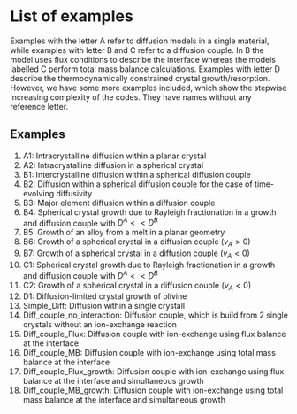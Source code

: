 # List of examples
Examples with the letter A refer to diffusion models in a single material, while examples with letter B and C refer to a diffusion couple. In B the model uses flux conditions to describe the interface whereas the models labelled C perform total mass balance calculations. Examples with letter D describe the thermodynamically constrained crystal growth/resorption. However, we have some more examples included, which show the stepwise increasing complexity of the codes. They have names without any reference letter.

## Examples

1. A1: Intracrystalline diffusion within a planar crystal
2. A2: Intracrystalline diffusion in a spherical crystal
3. B1: Intercrystalline diffusion within a spherical diffusion couple
4. B2: Diffusion within a spherical diffusion couple for the case of time-evolving  diffusivity
5. B3: Major element diffusion within a diffusion couple
6. B4: Spherical crystal growth due to Rayleigh fractionation in a growth and diffusion couple with $`D^A << D^B`$
7. B5: Growth of an alloy from a melt in a planar geometry
8. B6: Growth of a spherical crystal in a diffusion couple ($`v_A > 0`$)
9. B7: Growth of a spherical crystal in a diffusion couple ($`v_A < 0`$)
10. C1: Spherical crystal growth due to Rayleigh fractionation in a growth and diffusion couple with $`D^A << D^B`$
11. C2: Growth of a spherical crystal in a diffusion couple ($`v_A < 0`$)
12. D1: Diffusion-limited crystal growth of olivine
13. Simple_Diff: Diffusion within a single crystall
14. Diff_couple_no_interaction: Diffusion couple, which is build from 2 single crystals without an ion-exchange reaction
15. Diff_couple_Flux: Diffusion couple with ion-exchange using flux balance at the interface
16. Diff_couple_MB: Diffusion couple with ion-exchange using total mass balance at the interface
17. Diff_couple_Flux_growth: Diffusion couple with ion-exchange using flux balance at the interface and simultaneous growth
18. Diff_couple_MB_growth: Diffusion couple with ion-exchange using total mass balance at the interface and simultaneous growth
